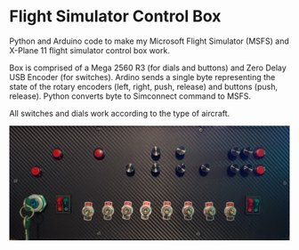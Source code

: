 # Flight Simulator Control Box
Python and Arduino code to make my Microsoft Flight Simulator (MSFS) and X-Plane 11 flight simulator control box work.  

Box is comprised of a Mega 2560 R3 (for dials and buttons) and Zero Delay USB Encoder (for switches).
Ardino sends a single byte representing the state of the rotary encoders (left, right, push, release) and buttons (push, release).
Python converts byte to Simconnect command to MSFS. 

All switches and dials work according to the type of aircraft.

![Image](Images/buttonbox-resize.png)
